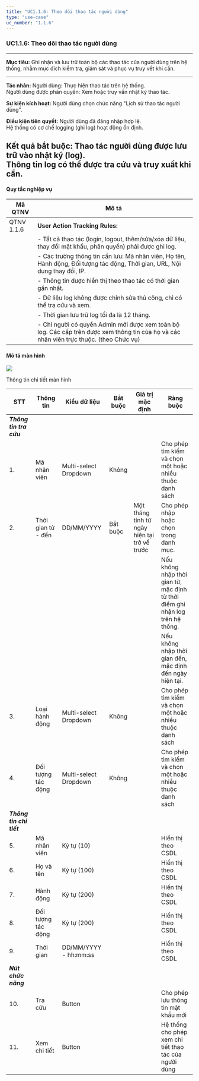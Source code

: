 ```yaml
---
title: "UC1.1.6: Theo dõi thao tác người dùng"
type: "use-case"
uc_number: "1.1.6"
---
```


### UC1.1.6: Theo dõi thao tác người dùng

  ------------------------------------------------------------------------------------------------------------------------------------------------------------------
  **Mục tiêu:**               Ghi nhận và lưu trữ toàn bộ các thao tác của người dùng trên hệ thống, nhằm mục đích kiểm tra, giám sát và phục vụ truy vết khi cần.
  --------------------------- --------------------------------------------------------------------------------------------------------------------------------------
  **Tác nhân:**               Người dùng: Thực hiện thao tác trên hệ thống.\
                              Người dùng được phân quyền: Xem hoặc truy vấn nhật ký thao tác.

  **Sự kiện kích hoạt:**      Người dùng chọn chức năng "Lịch sử thao tác người dùng".

  **Điều kiện tiên quyết:**   Người dùng đã đăng nhập hợp lệ.\
                              Hệ thống có cơ chế logging (ghi log) hoạt động ổn định.

  **Kết quả bắt buộc:**       Thao tác người dùng được lưu trữ vào nhật ký (log).\
                              Thông tin log có thể được tra cứu và truy xuất khi cần.
  ------------------------------------------------------------------------------------------------------------------------------------------------------------------

#### Quy tắc nghiệp vụ

| **Mã QTNV** | **Mô tả** |
| --- | --- |
| QTNV 1.1.6 | **User Action Tracking Rules:** |
|  | - Tất cả thao tác (login, logout, thêm/sửa/xóa dữ liệu, thay đổi mật khẩu, phân quyền) phải được ghi log. |
|  | - Các trường thông tin cần lưu: Mã nhân viên, Họ tên, Hành động, Đối tượng tác động, Thời gian, URL, Nội dung thay đổi, IP. |
|  | - Thông tin được hiển thị theo thao tác có thời gian gần nhất. |
|  | - Dữ liệu log không được chỉnh sửa thủ công, chỉ có thể tra cứu và xem. |
|  | - Thời gian lưu trữ log tối đa là 12 tháng. |
|  | - Chỉ người có quyền Admin mới được xem toàn bộ log. Các cấp trên được xem thông tin của họ và các nhân viên trực thuộc. (theo Chức vụ) |

#### Mô tả màn hình

![](media/image111.png)

Thông tin chi tiết màn hình

| **STT** | **Thông tin** | **Kiểu dữ liệu** | **Bắt buộc** | **Giá trị mặc định** | **Ràng buộc** |
| --- | --- | --- | --- | --- | --- |
| ***Thông tin tra cứu*** |  |  |  |  |  |
| 1. | Mã nhân viên | Multi-select Dropdown | Không |  | Cho phép tìm kiếm và chọn một hoặc nhiều thuộc danh sách |
| 2. | Thời gian từ - đến | DD/MM/YYYY | Bắt buộc | Một tháng tính từ ngày hiện tại trở về trước | Cho phép nhập hoặc chọn trong danh mục. |
|  |  |  |  |  | Nếu không nhập thời gian từ, mặc định từ thời điểm ghi nhận log trên hệ thống. |
|  |  |  |  |  | Nếu không nhập thời gian đến, mặc định đến ngày hiện tại. |
| 3. | Loại hành động | Multi-select Dropdown | Không |  | Cho phép tìm kiếm và chọn một hoặc nhiều thuộc danh sách |
| 4. | Đối tượng tác động | Multi-select Dropdown | Không |  | Cho phép tìm kiếm và chọn một hoặc nhiều thuộc danh sách |
| ***Thông tin chi tiết*** |  |  |  |  |  |
| 5. | Mã nhân viên | Ký tự (10) |  |  | Hiển thị theo CSDL |
| 6. | Họ và tên | Ký tự (100) |  |  | Hiển thị theo CSDL |
| 7. | Hành động | Ký tự (200) |  |  | Hiển thị theo CSDL |
| 8. | Đối tượng tác động | Ký tự (200) |  |  | Hiển thị theo CSDL |
| 9. | Thời gian | DD/MM/YYYY - hh:mm:ss |  |  | Hiển thị theo CSDL |
| ***Nút chức năng*** |  |  |  |  |  |
| 10. | Tra cứu | Button |  |  | Cho phép lưu thông tin mật khẩu mới |
| 11. | Xem chi tiết | Button |  |  | Hệ thống cho phép xem chi tiết thao tác của người dùng |
